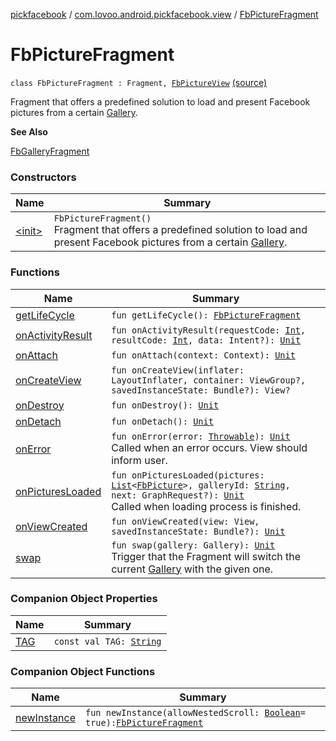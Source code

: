 [pickfacebook](../../index.md) / [com.lovoo.android.pickfacebook.view](../index.md) / [FbPictureFragment](./index.md)

# FbPictureFragment

`class FbPictureFragment : Fragment, `[`FbPictureView`](../../com.lovoo.android.pickfacebook.contract/-fb-picture-view/index.md) [(source)](https://github.com/lovoo/android-pickpic/blob/master/pickfacebook/pickfacebook/src/main/kotlin/com/lovoo/android/pickfacebook/view/FbPictureFragment.kt#L49)

Fragment that offers a predefined solution to load and present Facebook pictures from a certain [Gallery](#).

**See Also**

[FbGalleryFragment](../-fb-gallery-fragment/index.md)

### Constructors

| Name | Summary |
|---|---|
| [&lt;init&gt;](-init-.md) | `FbPictureFragment()`<br>Fragment that offers a predefined solution to load and present Facebook pictures from a certain [Gallery](#). |

### Functions

| Name | Summary |
|---|---|
| [getLifeCycle](get-life-cycle.md) | `fun getLifeCycle(): `[`FbPictureFragment`](./index.md) |
| [onActivityResult](on-activity-result.md) | `fun onActivityResult(requestCode: `[`Int`](https://kotlinlang.org/api/latest/jvm/stdlib/kotlin/-int/index.html)`, resultCode: `[`Int`](https://kotlinlang.org/api/latest/jvm/stdlib/kotlin/-int/index.html)`, data: Intent?): `[`Unit`](https://kotlinlang.org/api/latest/jvm/stdlib/kotlin/-unit/index.html) |
| [onAttach](on-attach.md) | `fun onAttach(context: Context): `[`Unit`](https://kotlinlang.org/api/latest/jvm/stdlib/kotlin/-unit/index.html) |
| [onCreateView](on-create-view.md) | `fun onCreateView(inflater: LayoutInflater, container: ViewGroup?, savedInstanceState: Bundle?): View?` |
| [onDestroy](on-destroy.md) | `fun onDestroy(): `[`Unit`](https://kotlinlang.org/api/latest/jvm/stdlib/kotlin/-unit/index.html) |
| [onDetach](on-detach.md) | `fun onDetach(): `[`Unit`](https://kotlinlang.org/api/latest/jvm/stdlib/kotlin/-unit/index.html) |
| [onError](on-error.md) | `fun onError(error: `[`Throwable`](https://kotlinlang.org/api/latest/jvm/stdlib/kotlin/-throwable/index.html)`): `[`Unit`](https://kotlinlang.org/api/latest/jvm/stdlib/kotlin/-unit/index.html)<br>Called when an error occurs. View should inform user. |
| [onPicturesLoaded](on-pictures-loaded.md) | `fun onPicturesLoaded(pictures: `[`List`](https://kotlinlang.org/api/latest/jvm/stdlib/kotlin.collections/-list/index.html)`<`[`FbPicture`](../../com.lovoo.android.pickfacebook.model/-fb-picture/index.md)`>, galleryId: `[`String`](https://kotlinlang.org/api/latest/jvm/stdlib/kotlin/-string/index.html)`, next: GraphRequest?): `[`Unit`](https://kotlinlang.org/api/latest/jvm/stdlib/kotlin/-unit/index.html)<br>Called when loading process is finished. |
| [onViewCreated](on-view-created.md) | `fun onViewCreated(view: View, savedInstanceState: Bundle?): `[`Unit`](https://kotlinlang.org/api/latest/jvm/stdlib/kotlin/-unit/index.html) |
| [swap](swap.md) | `fun swap(gallery: Gallery): `[`Unit`](https://kotlinlang.org/api/latest/jvm/stdlib/kotlin/-unit/index.html)<br>Trigger that the Fragment will switch the current [Gallery](#) with the given one. |

### Companion Object Properties

| Name | Summary |
|---|---|
| [TAG](-t-a-g.md) | `const val TAG: `[`String`](https://kotlinlang.org/api/latest/jvm/stdlib/kotlin/-string/index.html) |

### Companion Object Functions

| Name | Summary |
|---|---|
| [newInstance](new-instance.md) | `fun newInstance(allowNestedScroll: `[`Boolean`](https://kotlinlang.org/api/latest/jvm/stdlib/kotlin/-boolean/index.html)` = true): `[`FbPictureFragment`](./index.md) |
